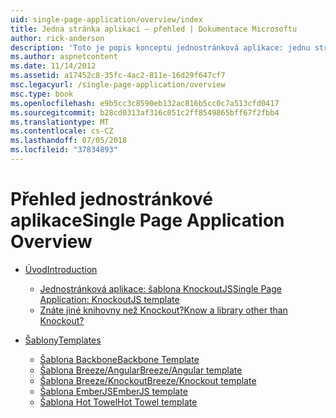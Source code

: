 ```yaml
---
uid: single-page-application/overview/index
title: Jedna stránka aplikací – přehled | Dokumentace Microsoftu
author: rick-anderson
description: 'Toto je popis konceptu jednostránková aplikace: jednu stránku aplikace (SPA) ve The technologie ASP.NET je nová funkce ve verzi preview beta MVC 4. Poskytuje lepší začátku do konce e...'
ms.author: aspnetcontent
ms.date: 11/14/2012
ms.assetid: a17452c8-35fc-4ac2-811e-16d29f647cf7
msc.legacyurl: /single-page-application/overview
msc.type: book
ms.openlocfilehash: e9b5cc3c8590eb132ac816b5cc0c7a513cfd0417
ms.sourcegitcommit: b28cd0313af316c051c2ff8549865bff67f2fbb4
ms.translationtype: MT
ms.contentlocale: cs-CZ
ms.lasthandoff: 07/05/2018
ms.locfileid: "37834893"
---
```

<a name="single-page-application-overview"></a><span data-ttu-id="bb56a-104">Přehled jednostránkové aplikace</span><span class="sxs-lookup"><span data-stu-id="bb56a-104">Single Page Application Overview</span></span>
====================
- [<span data-ttu-id="bb56a-105">Úvod</span><span class="sxs-lookup"><span data-stu-id="bb56a-105">Introduction</span></span>](introduction/index.md)

    - [<span data-ttu-id="bb56a-106">Jednostránková aplikace: šablona KnockoutJS</span><span class="sxs-lookup"><span data-stu-id="bb56a-106">Single Page Application: KnockoutJS template</span></span>](introduction/knockoutjs-template.md)
    - [<span data-ttu-id="bb56a-107">Znáte jiné knihovny než Knockout?</span><span class="sxs-lookup"><span data-stu-id="bb56a-107">Know a library other than Knockout?</span></span>](introduction/other-libraries.md)
- [<span data-ttu-id="bb56a-108">Šablony</span><span class="sxs-lookup"><span data-stu-id="bb56a-108">Templates</span></span>](templates/index.md)

    - [<span data-ttu-id="bb56a-109">Šablona Backbone</span><span class="sxs-lookup"><span data-stu-id="bb56a-109">Backbone Template</span></span>](templates/backbonejs-template.md)
    - [<span data-ttu-id="bb56a-110">Šablona Breeze/Angular</span><span class="sxs-lookup"><span data-stu-id="bb56a-110">Breeze/Angular template</span></span>](templates/breezeangular-template.md)
    - [<span data-ttu-id="bb56a-111">Šablona Breeze/Knockout</span><span class="sxs-lookup"><span data-stu-id="bb56a-111">Breeze/Knockout template</span></span>](templates/breezeknockout-template.md)
    - [<span data-ttu-id="bb56a-112">Šablona EmberJS</span><span class="sxs-lookup"><span data-stu-id="bb56a-112">EmberJS template</span></span>](templates/emberjs-template.md)
    - [<span data-ttu-id="bb56a-113">Šablona Hot Towel</span><span class="sxs-lookup"><span data-stu-id="bb56a-113">Hot Towel template</span></span>](templates/hottowel-template.md)
